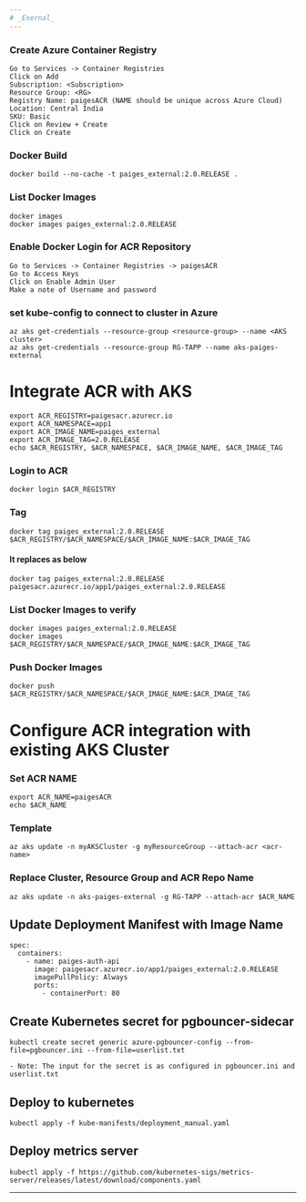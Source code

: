 ```yaml
---
# _Exernal_
---
```


### Create Azure Container Registry
	
	Go to Services -> Container Registries
	Click on Add
	Subscription: <Subscription>
	Resource Group: <RG>
	Registry Name: paigesACR (NAME should be unique across Azure Cloud)
	Location: Central India
	SKU: Basic 
	Click on Review + Create
	Click on Create
 
### Docker Build
	
	docker build --no-cache -t paiges_external:2.0.RELEASE .

### List Docker Images

	docker images
	docker images paiges_external:2.0.RELEASE
	
### Enable Docker Login for ACR Repository
	
	Go to Services -> Container Registries -> paigesACR
	Go to Access Keys
	Click on Enable Admin User
	Make a note of Username and password


### set kube-config to connect to cluster in Azure

	az aks get-credentials --resource-group <resource-group> --name <AKS cluster>
	az aks get-credentials --resource-group RG-TAPP --name aks-paiges-external

# Integrate ACR with AKS
	
	export ACR_REGISTRY=paigesacr.azurecr.io
	export ACR_NAMESPACE=app1
	export ACR_IMAGE_NAME=paiges_external
	export ACR_IMAGE_TAG=2.0.RELEASE
	echo $ACR_REGISTRY, $ACR_NAMESPACE, $ACR_IMAGE_NAME, $ACR_IMAGE_TAG

### Login to ACR

	docker login $ACR_REGISTRY

### Tag

	docker tag paiges_external:2.0.RELEASE  $ACR_REGISTRY/$ACR_NAMESPACE/$ACR_IMAGE_NAME:$ACR_IMAGE_TAG

#### It replaces as below
	docker tag paiges_external:2.0.RELEASE paigesacr.azurecr.io/app1/paiges_external:2.0.RELEASE
	
	
### List Docker Images to verify

	docker images paiges_external:2.0.RELEASE
	docker images $ACR_REGISTRY/$ACR_NAMESPACE/$ACR_IMAGE_NAME:$ACR_IMAGE_TAG

### Push Docker Images

	docker push $ACR_REGISTRY/$ACR_NAMESPACE/$ACR_IMAGE_NAME:$ACR_IMAGE_TAG



# Configure ACR integration with existing AKS Cluster

### Set ACR NAME

	export ACR_NAME=paigesACR
	echo $ACR_NAME



### Template

	az aks update -n myAKSCluster -g myResourceGroup --attach-acr <acr-name>

### Replace Cluster, Resource Group and ACR Repo Name

	az aks update -n aks-paiges-external -g RG-TAPP --attach-acr $ACR_NAME

## Update Deployment Manifest with Image Name
	
	spec:
      containers:
        - name: paiges-auth-api
          image: paigesacr.azurecr.io/app1/paiges_external:2.0.RELEASE
          imagePullPolicy: Always
          ports:
            - containerPort: 80

## Create Kubernetes secret for pgbouncer-sidecar
	kubectl create secret generic azure-pgbouncer-config --from-file=pgbouncer.ini --from-file=userlist.txt
	
	- Note: The input for the secret is as configured in pgbouncer.ini and userlist.txt 
	
## Deploy to kubernetes
	kubectl apply -f kube-manifests/deployment_manual.yaml
	
## Deploy metrics server

```
kubectl apply -f https://github.com/kubernetes-sigs/metrics-server/releases/latest/download/components.yaml
```

---
